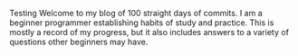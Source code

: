 Testing Welcome to my blog of 100 straight days of commits. I am a beginner programmer establishing habits of study and practice. This is mostly a record of my progress, but it also includes answers to a variety of questions other beginners may have.
